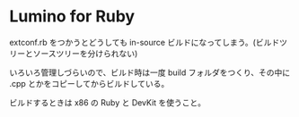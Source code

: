﻿Lumino for Ruby
====================

extconf.rb をつかうとどうしても in-source ビルドになってしまう。(ビルドツリーとソースツリーを分けられない)

いろいろ管理しづらいので、ビルド時は一度 build フォルダをつくり、その中に .cpp とかをコピーしてからビルドしている。

ビルドするときは x86 の Ruby と DevKit を使うこと。

